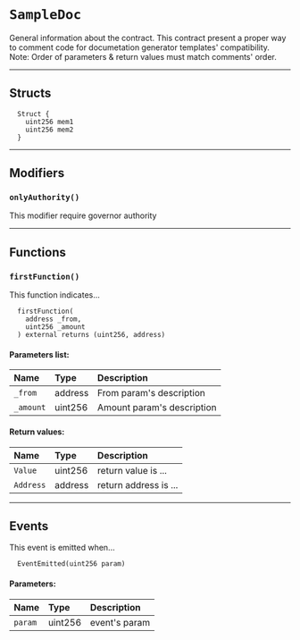 [SampleDoc]: #SampleDoc
[SampleDoc-onlyAuthority--]: #SampleDoc-onlyAuthority--
[SampleDoc-authority-address]: #SampleDoc-authority-address
[SampleDoc-map-mapping-uint256----address-]: #SampleDoc-map-mapping-uint256----address-
[SampleDoc-firstFunction-address-uint256-]: #SampleDoc-firstFunction-address-uint256-
[SampleDoc-secondFunction-uint256-mapping-uint256----address--]: #SampleDoc-secondFunction-uint256-mapping-uint256----address--
[SampleDoc-EventEmitted-uint256-]: #SampleDoc-EventEmitted-uint256-
[SampleDoc-Struct]: #SampleDoc-Struct
# `SampleDoc`

General information about the contract. This contract present a proper way to comment code for documetation generator templates' compatibility. Note: Order of parameters & return values must match comments' order.

---
## Structs

```solidity
  Struct {
    uint256 mem1
    uint256 mem2
  }
```

---


## Modifiers

### `onlyAuthority()`

This modifier require governor authority



---

## Functions

### `firstFunction()`
  This function indicates...


```solidity
  firstFunction(
    address _from,
    uint256 _amount
  ) external returns (uint256, address)
```
#### Parameters list:

| Name | Type | Description                                                          |
| :--- | :--- | :------------------------------------------------------------------- |
|`_from` | address | From param's description
|`_amount` | uint256 | Amount param's description




#### Return values:
| Name                           | Type          | Description                                                                  |
| :----------------------------- | :------------ | :--------------------------------------------------------------------------- |
|`Value`| uint256 | return value is ...
|`Address`| address | return address is ...


---

## Events


This event is emitted when...


```solidity
  EventEmitted(uint256 param)
```
#### Parameters:
| Name                           | Type          | Description                                    |
| :----------------------------- | :------------ | :--------------------------------------------- |
|`param`| uint256 | event's param


